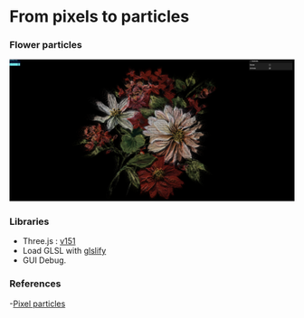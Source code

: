# From pixels to particles


### Flower particles
![screenshot](src/assets/screenshot.png)


### Libraries

- Three.js : [v151](https://unpkg.com/browse/three@0.151.2/)
- Load GLSL with [glslify](https://github.com/glslify/glslify)
- GUI Debug.

### References
-[Pixel particles](https://codepen.io/zadvorsky/pen/VaXqRW)
